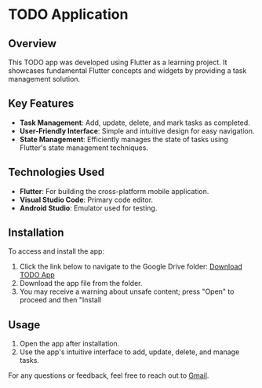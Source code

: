 # TODO Application

## Overview

This TODO app was developed using Flutter as a learning project. It showcases fundamental Flutter concepts and widgets by providing a task management solution.

## Key Features

- **Task Management**: Add, update, delete, and mark tasks as completed.
- **User-Friendly Interface**: Simple and intuitive design for easy navigation.
- **State Management**: Efficiently manages the state of tasks using Flutter's state management techniques.

## Technologies Used

- **Flutter**: For building the cross-platform mobile application.
- **Visual Studio Code**: Primary code editor.
- **Android Studio**: Emulator used for testing.

## Installation

To access and install the app:

1. Click the link below to navigate to the Google Drive folder:
   [Download TODO App](https://drive.google.com/drive/folders/1Qyehbj6g-UQnrb3CeKWdZZN0zfe-TEvT?usp=sharing)
2. Download the app file from the folder.
3. You may receive a warning about unsafe content; press "Open" to proceed and then "Install

## Usage

1. Open the app after installation.
2. Use the app's intuitive interface to add, update, delete, and manage tasks.


For any questions or feedback, feel free to reach out to [Gmail](navinraj99305@gmail.com).

